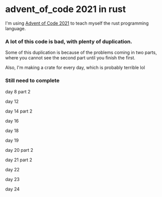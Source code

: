 # advent_of_code 2021 in rust

I'm using [Advent of Code 2021](https://adventofcode.com/) to teach myself the rust programming language.

### A lot of this code is bad, with plenty of duplication.

Some of this duplication is because of the problems coming in two parts, where you cannot see the second part until you finish the first.

Also, I'm making a crate for every day, which is probably terrible lol 

### Still need to complete

day 8 part 2

day 12

day 14 part 2

day 16

day 18

day 19

day 20 part 2

day 21 part 2

day 22

day 23

day 24


